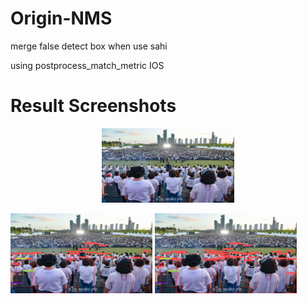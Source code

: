 # Origin-NMS
merge false detect box when use sahi

using postprocess_match_metric IOS

# Result Screenshots
<div align="center">
  <figure><img src="https://github.com/KangHongJun/Origin-NMS/blob/main/Images/Original.jpg", width="50%",style=" display:block;"><figcaption> </figcaption></figure>
  
</div>

<p float="left">
  <img src="https://github.com/KangHongJun/Origin-NMS/blob/main/Images/NMS_yolov5m.png", width="45%">
  <img src="https://github.com/KangHongJun/Origin-NMS/blob/main/Images/Origin_NMS_yolov5m.png", width="45%">
</p>






 
